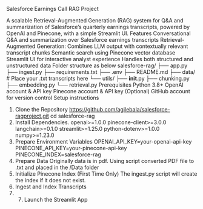 Salesforce Earnings Call RAG Project 

A scalable Retrieval-Augmented Generation (RAG) system for Q&A and summarization of Salesforce’s quarterly earnings transcripts, powered by OpenAI and Pinecone, with a simple Streamlit UI.
Features
Conversational Q&A and summarization over Salesforce earnings transcripts
Retrieval-Augmented Generation: Combines LLM output with contextually relevant transcript chunks
Semantic search using Pinecone vector database
Streamlit UI for interactive analyst experience
Handles both structured and unstructured data
Folder structure as below 
salesforce-rag/
├── app.py
├── ingest.py
├── requirements.txt
├── .env
├── README.md
├── data/                # Place your .txt transcripts here
└── utils/
    ├── __init__.py
    ├── chunking.py
    ├── embedding.py
    └── retrieval.py
Prerequisites
Python 3.8+
OpenAI account & API key
Pinecone account & API key
(Optional) GitHub account for version control
Setup instructions 

1. Clone the Repository
   https://github.com/agilebala/salesforce-ragproject.git
   cd salesforce-rag
2. Install Dependencies.
  openai>=1.0.0
  pinecone-client>=3.0.0
  langchain>=0.1.0
  streamlit>=1.25.0
  python-dotenv>=1.0.0
  numpy>=1.23.0
3. Prepare Environment Variables
   OPENAI_API_KEY=your-openai-api-key
   PINECONE_API_KEY=your-pinecone-api-key
   PINECONE_INDEX=salesforce-rag
4. Prepare Data
   Originally data is in pdf. Using script converted PDF file to .txt and placed in the /Data folder
5. Initialize Pinecone Index (First Time Only)
The ingest.py script will create the index if it does not exist.
6. Ingest and Index Transcripts
7. 7. Launch the Streamlit App
   
